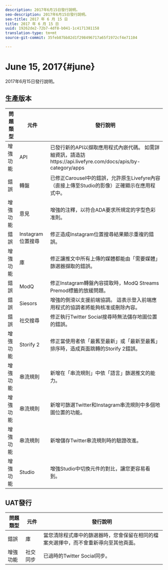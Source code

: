 ```yaml
---
description: 2017年6月15日發行說明。
seo-description: 2017年6月15日發行說明。
seo-title: 2017 年 6 月 15 日
title: 2017 年 6 月 15 日
uuid: 19262de2-72b7-4df8-b041-1c4171381158
translation-type: tm+mt
source-git-commit: 35feb87bb82d1f298496717a65f1972cf4e71104

---
```



# June 15, 2017{#june}

2017年6月15日發行說明。

## 生產版本

| **問題類型** | **元件** | **發行說明** |
|---|---|---|
| 增強功能 | API | 已發行新的API以擷取應用程式內嵌代碼。 如需詳細資訊，請造訪https://api.livefyre.com/docs/apis/by-category/apps |
| 錯誤 | 轉盤 | 已修正Carousel中的錯誤，允許原生Livefyre內容（直接上傳至Studio的影像）正確顯示在應用程式中。 |
| 增強功能 | 意見 | 增強的注釋，以符合ADA要求所規定的字型色彩准則。 |
| 錯誤 | Instagram位置搜尋 | 修正造成Instagram位置搜尋結果顯示重複的錯誤。 |
| 增強功能 | 庫 | 修正讓推文中所有上傳的媒體都能由「需要媒體」篩選器擷取的錯誤。 |
| 錯誤 | ModQ | 修正Instagram轉盤內容提取時，ModQ Streams Premod標籤的放緩問題。 |
| 錯誤 | Siesors | 增強的側滑以支援前端協調。 這表示登入前端應用程式的協調者將能夠核准或刪除內容。 |
| 錯誤 | 社交搜尋 | 修正執行Twitter Social搜尋時無法儲存地圖位置的錯誤。 |
| 增強功能 | Storify 2 | 修正當使用者依「最舊至最新」或「最新至最舊」排序時，造成頁面跳轉的Storify 2錯誤。 |
| 增強功能 | 串流規則 | 新增在「串流規則」中依「語言」篩選推文的能力。 |
| 增強功能 | 串流規則 | 新增可篩選Twitter和Instagram串流規則中多個地圖位置的功能。 |
| 增強功能 | 串流規則 | 新增儲存Twitter串流規則時的驗證改進。 |
| 增強功能 | Studio | 增強Studio中切換元件的對比，讓您更容易看到。 |

## UAT發行

| **問題類型** | **元件** | **發行說明** |
|---|---|---|
| 錯誤 | 庫 | 當您清除程式庫中的篩選器時，您會保留在相同的檔案夾選擇中，而不會重新導向至其他頁面。 |
| 增強功能 | 社交同步 | 已過時的Twitter Social同步。 |

